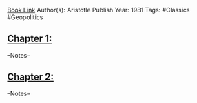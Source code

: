 
[Book Link]()
Author(s): Aristotle
Publish Year: 1981
Tags: #Classics #Geopolitics

## <u>Chapter 1: </u>
–Notes–


## <u>Chapter 2:</u>
–Notes–